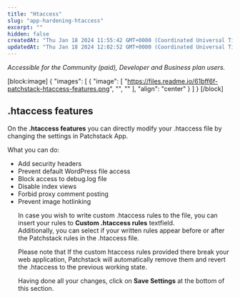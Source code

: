 ```yaml
---
title: "Htaccess"
slug: "app-hardening-htaccess"
excerpt: ""
hidden: false
createdAt: "Thu Jan 18 2024 11:55:42 GMT+0000 (Coordinated Universal Time)"
updatedAt: "Thu Jan 18 2024 12:02:52 GMT+0000 (Coordinated Universal Time)"
---
```

_Accessible for the Community (paid), Developer and Business plan users._

[block:image]
{
  "images": [
    {
      "image": [
        "https://files.readme.io/61bff6f-patchstack-htaccess-features.png",
        "",
        ""
      ],
      "align": "center"
    }
  ]
}
[/block]


## .htaccess features

On the **.htaccess features** you can directly modify your .htaccess file by changing the settings in Patchstack App.

What you can do:

<ul>
<li>Add security headers</li>
<li>Prevent default WordPress file access</li>
<li>Block access to debug.log file</li>
<li>Disable index views</li>
<li>Forbid proxy comment posting</li>
<li>Prevent image hotlinking</li>
</ol>

In case you wish to write custom .htaccess rules to the file, you can insert your rules to **Custom .htaccess rules** textfield.  
Additionally, you can select if your written rules appear before or after the Patchstack rules in the .htaccess file.

Please note that If the custom htaccess rules provided there break your web application, Patchstack will automatically remove them and revert the .htaccess to the previous working state.

Having done all your changes, click on **Save Settings** at the bottom of this section.
